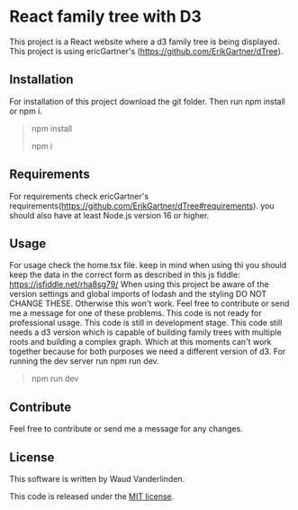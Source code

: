 # React family tree with D3

This project is a React website where a d3 family tree is being displayed. This project is using ericGartner's (https://github.com/ErikGartner/dTree). 

## Installation

For installation of this project download the git folder. Then run npm install or npm i.
> npm install
>
> npm i

## Requirements

For requirements check ericGartner's requirements(https://github.com/ErikGartner/dTree#requirements). you should also have at least Node.js version 16 or higher.

## Usage

For usage check the home.tsx file. keep in mind when using thi you should keep the data in the correct form as described in this js fiddle: https://jsfiddle.net/rha8sg79/ When using this project be aware of the version settings and global imports of lodash and the styling DO NOT CHANGE THESE. Otherwise this won't work. Feel free to contribute or send me a message for one of these problems.
This code is not ready for professional usage. This code is still in development stage. This code still needs a d3 version which is capable of building family trees with multiple roots and building a complex graph. Which at this moments can't work together because for both purposes we need a different version of d3.
For running the dev server run npm run dev.

>npm run dev

## Contribute

Feel free to contribute or send me a message for any changes. 

## License
This software is written by Waud Vanderlinden.

This code is released under the [MIT license](https://opensource.org/licenses/MIT).

